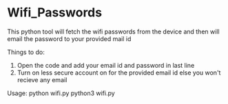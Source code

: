 # Wifi_Passwords
This python tool will fetch the wifi passwords from the device and then will email the password to your provided mail id

Things to do:
1. Open the code and add your email id and password in last line
2. Turn on less secure account on for the provided email id else you won't recieve any email

Usage:
python wifi.py
python3 wifi.py
